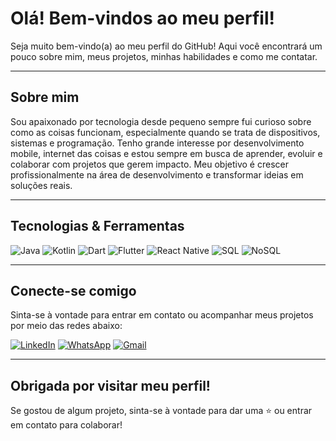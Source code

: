 #  Olá! Bem-vindos ao meu perfil!

Seja muito bem-vindo(a) ao meu perfil do GitHub! Aqui você encontrará um pouco sobre mim, meus projetos, minhas habilidades e como me contatar. 

---

## Sobre mim

Sou apaixonado por tecnologia desde pequeno sempre fui curioso sobre como as coisas funcionam, especialmente quando se trata de dispositivos, sistemas e programação. Tenho grande interesse por desenvolvimento mobile, internet das coisas e estou sempre em busca de aprender, evoluir e colaborar com projetos que gerem impacto. 
Meu objetivo é crescer profissionalmente na área de desenvolvimento e transformar ideias em soluções reais.

---

## Tecnologias & Ferramentas

![Java](https://img.shields.io/badge/-Java-333333?style=flat&logo=java&logoColor=007396)
![Kotlin](https://img.shields.io/badge/-Kotlin-333333?style=flat&logo=kotlin&logoColor=7F52FF)
![Dart](https://img.shields.io/badge/-Dart-333333?style=flat&logo=dart&logoColor=0175C2)
![Flutter](https://img.shields.io/badge/-Flutter-333333?style=flat&logo=flutter&logoColor=02569B)
![React Native](https://img.shields.io/badge/-React%20Native-333333?style=flat&logo=react&logoColor=61DAFB)
![SQL](https://img.shields.io/badge/-SQL-333333?style=flat&logo=mysql&logoColor=4479A1)
![NoSQL](https://img.shields.io/badge/-NoSQL-333333?style=flat&logo=mongodb&logoColor=47A248)

---

## Conecte-se comigo

Sinta-se à vontade para entrar em contato ou acompanhar meus projetos por meio das redes abaixo:

[![LinkedIn](https://img.shields.io/badge/LinkedIn-0077B5?style=for-the-badge&logo=linkedin&logoColor=white)](vhttps://www.linkedin.com/in/gustavohcampos/)
[![WhatsApp](https://img.shields.io/badge/WhatsApp-25D366?style=for-the-badge&logo=whatsapp&logoColor=white)](https://wa.me/46999092011)
[![Gmail](https://img.shields.io/badge/Gmail-D14836?style=for-the-badge&logo=gmail&logoColor=white)](mailto:gustavohcamposdev@gmail.com)

---

##  Obrigada por visitar meu perfil!

Se gostou de algum projeto, sinta-se à vontade para dar uma ⭐️ ou entrar em contato para colaborar!
